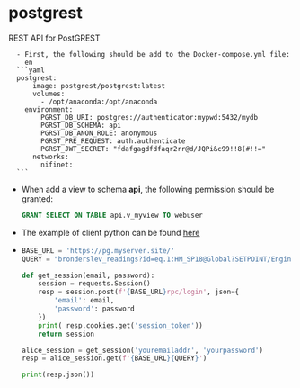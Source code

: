 # postgrest
REST API for PostGREST



      - First, the following should be add to the Docker-compose.yml file:
        en
      ```yaml
      postgrest:
          image: postgrest/postgrest:latest
          volumes:
            - /opt/anaconda:/opt/anaconda
        environment:
            PGRST_DB_URI: postgres://authenticator:mypwd:5432/mydb
            PGRST_DB_SCHEMA: api 
            PGRST_DB_ANON_ROLE: anonymous
            PGRST_PRE_REQUEST: auth.authenticate
            PGRST_JWT_SECRET: "fdafgagdfdfaqr2rr@d/JQPi&c99!!8(#!!="  
          networks:
            nifinet:
      ```
      
      
      
   - When add a view to schema **api**, the following permission should be granted:

        ```sql
        GRANT SELECT ON TABLE api.v_myview TO webuser
        ```

        

   - The example of client python can be found [here ](https://github.com/monacoremo/postgrest-sessions-example/blob/master/tests.py)

- ```python
  BASE_URL = 'https://pg.myserver.site/'
  QUERY = "bronderslev_readings?id=eq.1:HM_SP18@Global?SETPOINT/EngineeringUnits&select=reading,timestamp&order=timestamp.desc"
  
  def get_session(email, password):
      session = requests.Session()
      resp = session.post(f'{BASE_URL}rpc/login', json={
          'email': email,
          'password': password
      })
      print( resp.cookies.get('session_token'))
      return session
  
  alice_session = get_session('youremailaddr', 'yourpassword')
  resp = alice_session.get(f'{BASE_URL}{QUERY}')
  
  print(resp.json())
  ```

  